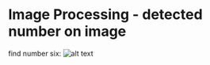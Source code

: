 # Image Processing -  detected number on image  
find number six: 
![alt text](https://github.com/AmitaiBiton/detected-number-by-Image-Processing/blob/main/result4.png) 
